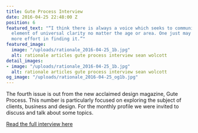 ```yaml
---
title: Gute Process Interview
date: 2016-04-25 22:48:00 Z
position: 6
featured_text: "“I think there is always a voice which seeks to communicate with a
  element of universal clarity no matter the age or area. One just may need to spend
  more effort in finding it.”"
featured_image:
  image: "/uploads/rationale_2016-04-25_1b.jpg"
  alt: rationale articles gute process interview sean wolcott
detail_images:
- image: "/uploads/rationale_2016-04-25_1b.jpg"
  alt: rationale articles gute process interview sean wolcott
og_image: "/uploads/rationale_2016-04-25_og1b.jpg"
---
```


The fourth issue is out from the new acclaimed design magazine, Gute Process. This number is particularly focused on exploring the subject of clients, business and design. For the monthly profile we were invited to discuss and talk about some topics.

[Read the full interview here](http://www.guteprocess.com/issues/04/sean-wolcott)